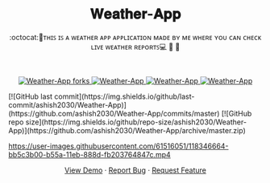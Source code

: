 
 <h1 align="center">𝐖𝐞𝐚𝐭𝐡𝐞𝐫-𝐀𝐩𝐩</h1>
<p align="center">:octocat:🌟ᴛʜɪꜱ ɪꜱ ᴀ ᴡᴇᴀᴛʜᴇʀ ᴀᴘᴘ ᴀᴘᴘʟɪᴄᴀᴛɪᴏɴ ᴍᴀᴅᴇ ʙʏ ᴍᴇ ᴡʜᴇʀᴇ ʏᴏᴜ ᴄᴀɴ ᴄʜᴇᴄᴋ ʟɪᴠᴇ ᴡᴇᴀᴛʜᴇʀ ʀᴇᴘᴏʀᴛꜱ💻 🎯 🚀  <p><br>
<a href="https://github.com/ashish2030/Weather-App/fork" target="blank">

<p align="center">
  <a href="https://github.com/ashish2030/Weather-App/forks" target="blank">
  <img src="https://img.shields.io/github/forks/ashish2030/Weather-App?style=flat-square" alt="Weather-App forks"/>
</a>
<a href="https://github.com/ashish2030/Weather-App/stargazers" target="blank">
<img src="https://img.shields.io/github/stars/ashish2030/Weather-App?style=flat-square" alt="Weather-App"/>
</a>
<a href="https://github.com/ashish2030/Weather-App/issues" target="blank">
<img src="https://img.shields.io/github/issues/ashish2030/Weather-App?style=flat-square" alt="Weather-App"/>
</a>
<a href="https://github.com/ashish2030/Weather-App/pulls" target="blank">
<img src="https://img.shields.io/github/issues-pr/ashish2030/Weather-App?style=flat-square" alt="Weather-App"/>
</a>
  </p>
[![GitHub last commit](https://img.shields.io/github/last-commit/ashish2030/Weather-App)](https://github.com/ashish2030/Weather-App/commits/master)
[![GitHub repo size](https://img.shields.io/github/repo-size/ashish2030/Weather-App)](https://github.com/ashish2030/Weather-App/archive/master.zip)
 
https://user-images.githubusercontent.com/61516051/118346664-bb5c3b00-b55a-11eb-888d-fb203764847c.mp4

<p align="center">
    <a href="https://ashish2030.github.io/Weather-App/" target="blank">View Demo</a>
    ·
    <a href="https://github.com/ashish2030/Weather-App/issues/new/choose">Report Bug</a>
    ·
    <a href="https://github.com/ashish2030/Weather-App/issues/new/choose">Request Feature</a>
</p>

